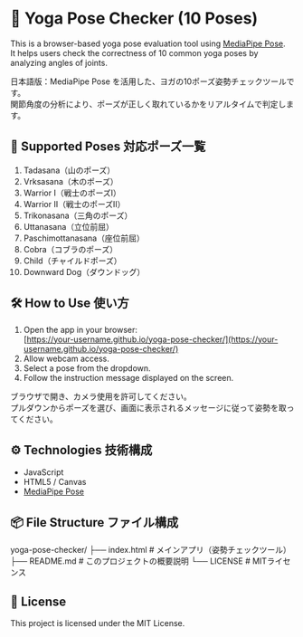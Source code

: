 # 🧘 Yoga Pose Checker (10 Poses)

This is a browser-based yoga pose evaluation tool using [MediaPipe Pose](https://google.github.io/mediapipe/solutions/pose.html).  
It helps users check the correctness of 10 common yoga poses by analyzing angles of joints.

日本語版：MediaPipe Pose を活用した、ヨガの10ポーズ姿勢チェックツールです。  
関節角度の分析により、ポーズが正しく取れているかをリアルタイムで判定します。

## 📸 Supported Poses 対応ポーズ一覧

1. Tadasana（山のポーズ）  
2. Vrksasana（木のポーズ）  
3. Warrior I（戦士のポーズⅠ）  
4. Warrior II（戦士のポーズⅡ）  
5. Trikonasana（三角のポーズ）  
6. Uttanasana（立位前屈）  
7. Paschimottanasana（座位前屈）  
8. Cobra（コブラのポーズ）  
9. Child（チャイルドポーズ）  
10. Downward Dog（ダウンドッグ）

## 🛠 How to Use 使い方

1. Open the app in your browser:  
   [https://your-username.github.io/yoga-pose-checker/](https://your-username.github.io/yoga-pose-checker/)
2. Allow webcam access.
3. Select a pose from the dropdown.
4. Follow the instruction message displayed on the screen.

ブラウザで開き、カメラ使用を許可してください。  
プルダウンからポーズを選び、画面に表示されるメッセージに従って姿勢を取ってください。

## ⚙️ Technologies 技術構成

- JavaScript
- HTML5 / Canvas
- [MediaPipe Pose](https://google.github.io/mediapipe/solutions/pose.html)

## 📦 File Structure ファイル構成

yoga-pose-checker/
├── index.html # メインアプリ（姿勢チェックツール）
├── README.md # このプロジェクトの概要説明
└── LICENSE # MITライセンス

## 📄 License

This project is licensed under the MIT License.
